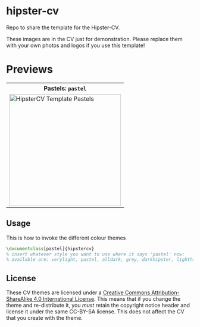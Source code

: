 # hipster-cv
Repo to share the template for the Hipster-CV.

These images are in the CV just for demonstration.
Please replace them with your own photos and logos if you use this template!



# Previews

<table width="100%" margin-left="auto" margin-right="auto">
	<tr>
		<th>Pastels: <code>pastel</code></th>
	</tr>
	<tr>
		<td>
			<img src="https://github.com/2web/resume/master/previews/pastels-hipstercv.png" 
				alt="HipsterCV Template Pastels"
				height="300" />
		</td>
	</tr>			
</table>


## Usage

This is how to invoke the different colour themes

```latex
\documentclass[pastel]{hipstercv}
% insert whatever style you want to use where it says 'pastel' now:
% available are: verylight, pastel, alldark, grey, darkhipster, lighthipster
```



## License
These CV themes are licensed under a [Creative Commons Attribution-ShareAlike
4.0 International License](http://creativecommons.org/licenses/by-sa/4.0/). This
means that if you change the theme and re-distribute it, you *must* retain the
copyright notice header and license it under the same CC-BY-SA license. This
does not affect the CV that you create with the theme.
